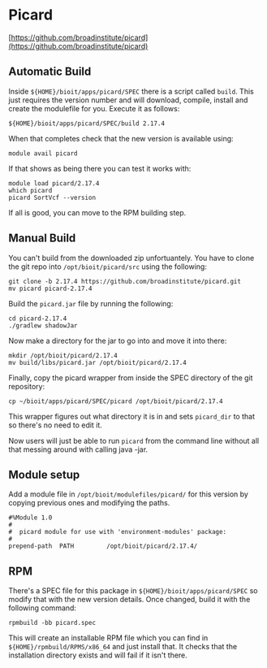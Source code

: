 # Picard

[https://github.com/broadinstitute/picard](https://github.com/broadinstitute/picard)

## Automatic Build

Inside `${HOME}/bioit/apps/picard/SPEC` there is a script called `build`. This just requires the version number and will download, compile, install and create the modulefile for you. Execute it as follows:

    ${HOME}/bioit/apps/picard/SPEC/build 2.17.4

When that completes check that the new version is available using:

    module avail picard

If that shows as being there you can test it works with:

    module load picard/2.17.4
    which picard
    picard SortVcf --version

If all is good, you can move to the RPM building step.

## Manual Build

You can't build from the downloaded zip unfortuantely. You have to clone the git repo into `/opt/bioit/picard/src` using the following:

    git clone -b 2.17.4 https://github.com/broadinstitute/picard.git
    mv picard picard-2.17.4

Build the `picard.jar` file by running the following:

    cd picard-2.17.4
    ./gradlew shadowJar

Now make a directory for the jar to go into and move it into there:

    mkdir /opt/bioit/picard/2.17.4
    mv build/libs/picard.jar /opt/bioit/picard/2.17.4

Finally, copy the picard wrapper from inside the SPEC directory of the git repository:

    cp ~/bioit/apps/picard/SPEC/picard /opt/bioit/picard/2.17.4

This wrapper figures out what directory it is in and sets `picard_dir` to that so there's no need to edit it.

Now users will just be able to run `picard` from the command line without all that messing around with calling java -jar.

## Module setup

Add a module file in `/opt/bioit/modulefiles/picard/` for this version by copying previous ones and modifying the paths.

    #%Module 1.0
    #
    #  picard module for use with 'environment-modules' package:
    #
    prepend-path  PATH         /opt/bioit/picard/2.17.4/

## RPM

There's a SPEC file for this package in `${HOME}/bioit/apps/picard/SPEC` so modify that with the new version details. Once changed, build it with the following command:

    rpmbuild -bb picard.spec

This will create an installable RPM file which you can find in `${HOME}/rpmbuild/RPMS/x86_64` and just install that. It checks that the installation directory exists and will fail if it isn't there.

